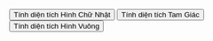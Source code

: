 <!DOCTYPE html>
<html lang="en">
<head>
    <meta charset="UTF-8">
    <meta name="viewport" content="width=device-width, initial-scale=1.0">
    <title>Document</title>
    <script src="dientich.js"></script>
</head>
<body>
    <button onclick="calculateRectangleArea()">Tính diện tích Hình Chữ Nhật</button>
    <button onclick="calculateTriangleArea()">Tính diện tích Tam Giác</button>
    <button onclick="calculateSquareArea()">Tính diện tích Hình Vuông</button>
</body>
</html>
